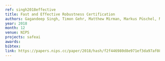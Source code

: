 ```yaml
---
ref: singh2018effective
title: Fast and Effective Robustness Certification
authors: Gagandeep Singh, Timon Gehr, Matthew Mirman, Markus Püschel, Martin Vechev
year: 2018
month: 12
venue: NIPS
projects: safeai
awards:
bibtex:
link: https://papers.nips.cc/paper/2018/hash/f2f446980d8e971ef3da97af089481c3-Abstract.html
---
```

